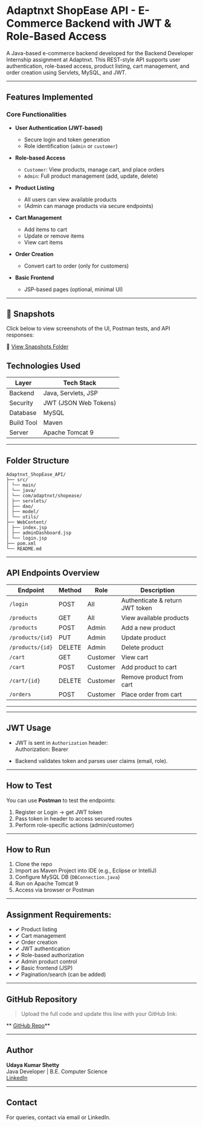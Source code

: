 
#  Adaptnxt ShopEase API - E-Commerce Backend with JWT & Role-Based Access

A Java-based e-commerce backend developed for the Backend Developer Internship assignment at Adaptnxt. This REST-style API supports user authentication, role-based access, product listing, cart management, and order creation using Servlets, MySQL, and JWT.

---

##  Features Implemented

###  Core Functionalities

- **User Authentication (JWT-based)**
  - Secure login and token generation
  - Role identification (`admin` or `customer`)

- **Role-based Access**
  - `Customer`: View products, manage cart, and place orders
  - `Admin`: Full product management (add, update, delete)

- **Product Listing**
  - All users can view available products
  - (Admin can manage products via secure endpoints)

- **Cart Management**
  - Add items to cart
  - Update or remove items
  - View cart items

- **Order Creation**
  - Convert cart to order (only for customers)

- **Basic Frontend**
  - JSP-based pages (optional, minimal UI)

---
## 📸 Snapshots

Click below to view screenshots of the UI, Postman tests, and API responses:

🔗 [View Snapshots Folder](https://github.com/udayshetty770/Adaptnxt-ShopEase-API/tree/master/Snapshots)





##  Technologies Used

| Layer        | Tech Stack                |
|--------------|----------------------------|
| Backend      | Java, Servlets, JSP         |
| Security     | JWT (JSON Web Tokens)       |
| Database     | MySQL                       |
| Build Tool   | Maven                       |
| Server       | Apache Tomcat 9             |

---

##  Folder Structure
```
Adaptnxt_ShopEase_API/
├── src/
│ └── main/
│ └── java/
│ └── com/adaptnxt/shopease/
│ ├── servlets/
│ ├── dao/
│ ├── model/
│ └── utils/
├── WebContent/
│ ├── index.jsp
│ ├── adminDashboard.jsp
│ └── login.jsp
├── pom.xml
└── README.md
```

---

##  API Endpoints Overview

| Endpoint                      | Method | Role       | Description                      |
|------------------------------|--------|------------|----------------------------------|
| `/login`                     | POST   | All        | Authenticate & return JWT token |
| `/products`                  | GET    | All        | View available products          |
| `/products`                  | POST   | Admin      | Add a new product                |
| `/products/{id}`             | PUT    | Admin      | Update product                   |
| `/products/{id}`             | DELETE | Admin      | Delete product                   |
| `/cart`                      | GET    | Customer   | View cart                        |
| `/cart`                      | POST   | Customer   | Add product to cart              |
| `/cart/{id}`                 | DELETE | Customer   | Remove product from cart         |
| `/orders`                    | POST   | Customer   | Place order from cart            |

---

---

##  JWT Usage

- JWT is sent in `Authorization` header:  
Authorization: Bearer <your-token>

- Backend validates token and parses user claims (email, role).

---

##  How to Test

You can use **Postman** to test the endpoints:

1. Register or Login → get JWT token  
2. Pass token in header to access secured routes  
3. Perform role-specific actions (admin/customer)

---

##  How to Run

1. Clone the repo
2. Import as Maven Project into IDE (e.g., Eclipse or IntelliJ)
3. Configure MySQL DB (`DBConnection.java`)
4. Run on Apache Tomcat 9
5. Access via browser or Postman

---

##  Assignment Requirements: 

- ✔ Product listing  
- ✔ Cart management  
- ✔ Order creation  
- ✔ JWT authentication  
- ✔ Role-based authorization  
- ✔ Admin product control  
- ✔ Basic frontend (JSP)  
- ✔ Pagination/search (can be added)

---

##  GitHub Repository

> Upload the full code and update this line with your GitHub link:

** [GitHub Repo](https://github.com/your-username/Adaptnxt_ShopEase_API)**

---

##  Author

**Udaya Kumar Shetty**  
Java Developer | B.E. Computer Science  
[LinkedIn](https://www.linkedin.com/in/udayakumarshetty) 

---

##  Contact

For queries, contact via email or LinkedIn.



